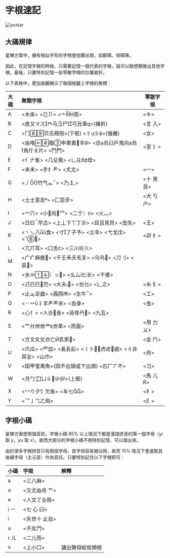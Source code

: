 # 字根速記

![yustar](/yustar.png)

## 大碼規律

星陳方案中，擁有相似字形的字根會抱團出現，如鄭碼、徐碼等。

因此，在記憶字根的時候，只需要記憶一個代表的字根，就可以聯想類推出其他字根。最後，只要特別記憶一些零散字根的位置就好。

以下表格中，更加直觀展示了每個按鍵上字根的聚類：

<div class="zigen-font">

| 大碼 | 聚類字根                                                 | 零散字根   |
| :--- | :------------------------------------------------------- | ---------- |
| A    | <木來> <㔾卩> <亠高>                                 | <キ>       |
| B    | <皮又龴ス癶马彐尸弓丑韋>(橫折)                       | <言 入>    |
| C    | <冂贝见冊雨>(下框) <彳彡>(幾撇)                      | <女>       |
| D    | <由电黽申車叀丰> <白𠂤臼戶鬼向烏鳥斤爿片> <鬥門>  | <至 讠>    |
| E    | <亻𠂇隹> <几殳風> <乚彑母>                              |            |
| F    | <未末> <手扌龵> <尤尢>                                   | <一>       |
| G    | <丿竹气𧘇> <乃廴>                                     | <十 黑 艮> |
| H    | <土士壴走> <匚臣牙>                                     | <犬 丂 户> |
| I    | <宀穴> <小尚龸> <二亍冫> <火灬>                       |            |
| J    | <日曰早古> <上丄下丅丁示> <目且見貝> <缶矢>             | <王>       |
| K    | <丶乀八食> <寸了子予> <立辛> <弋戈戊> <𠁁>           | <卯 纟>    |
| L    | <兀丌耳> <口舌> <三川巛巜>                              |            |
| M    | <广疒麻鹿> <千壬禾夭毛豸> <乌鸟> <刀刂> <辰>          |            |
| N    | <水氺氵ッ> <幺厶匕长> <干甫>                         |            |
| O    | <己已巳巴> <大夫> <也乜> <辶之>                       | <糸 钅>    |
| P    | <止龰足齒> <酉西襾> <生牛>                              | <工>       |
| Q    | <丷䒑丬羊⺶⺷米> <自身>                                   | <虫>       |
| R    | <心忄> <人合僉> <咼骨冎> <九瓦>                        |            |
| S    | <艹廾卅卌龷世革> <而面>                                 | <用 力 乂> |
| T    | <方文夂攵亦亡亥豕𧰨>                                     | <金 门>    |
| U    | <爪瓜> <罒皿> <長镸髟> <丨卜虎虍鹵> <〢非其业> <山巾> | <舟>       |
| V    | <田甲里禺魚>(田不出頭或下出頭) <石厂丆不>                | <习>       |
| W    | <月勹 囗凵丩屮丱>(上框)                               | <馬 儿>   |
| X    | <冖𠂊夕饣欠鱼> <车七>                                   | <衤>       |
| Y    | <乛亅⺄乙飛>                                              | <阝>       |

</div>

## 字根小碼

星陳方案使用強音託，字根小碼 85% 以上情況下都是漢語拼音的第一個字母（yi 取 y，yu 取 v）。故而大部分的字根小碼不用特別記憶，可以猜出來。

由於很多字根拼音只有兩個字母，首字母容易被佔用，故而 15% 情況下會選取其後續字母（主元音）作為音託。只要特別記住以下字根即可：

| 小碼 | 字根          | 解釋             |
| :--- | :------------ | :--------------- |
| a    | <三八麻>      |                  |
| o    | <又尤由舟 艹> |                  |
| e    | <人文了业冊>  |                  |
| i ㄧ | <七 心 臼>    |                  |
| i    | <矢世十 止自> |                  |
| u    | <不夂鬥>      |                  |
| r ㄦ | <二儿而>      |                  |
| v    | <上小口>      | 讓出聲母給低頻根 |
